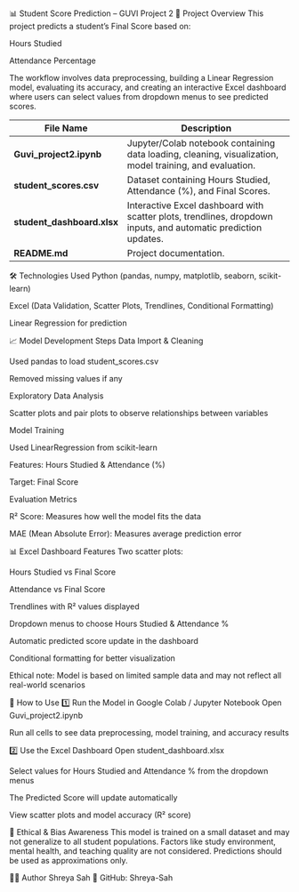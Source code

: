 📊 Student Score Prediction – GUVI Project 2
📌 Project Overview
This project predicts a student’s Final Score based on:

Hours Studied

Attendance Percentage

The workflow involves data preprocessing, building a Linear Regression model, evaluating its accuracy, and creating an interactive Excel dashboard where users can select values from dropdown menus to see predicted scores.

| File Name                   | Description                                                                                                    |
| --------------------------- | -------------------------------------------------------------------------------------------------------------- |
| **Guvi\_project2.ipynb**    | Jupyter/Colab notebook containing data loading, cleaning, visualization, model training, and evaluation.       |
| **student\_scores.csv**     | Dataset containing Hours Studied, Attendance (%), and Final Scores.                                            |
| **student\_dashboard.xlsx** | Interactive Excel dashboard with scatter plots, trendlines, dropdown inputs, and automatic prediction updates. |
| **README.md**               | Project documentation.                                                                                         |

🛠️ Technologies Used
Python (pandas, numpy, matplotlib, seaborn, scikit-learn)

Excel (Data Validation, Scatter Plots, Trendlines, Conditional Formatting)

Linear Regression for prediction

📈 Model Development Steps
Data Import & Cleaning

Used pandas to load student_scores.csv

Removed missing values if any

Exploratory Data Analysis

Scatter plots and pair plots to observe relationships between variables

Model Training

Used LinearRegression from scikit-learn

Features: Hours Studied & Attendance (%)

Target: Final Score

Evaluation Metrics

R² Score: Measures how well the model fits the data

MAE (Mean Absolute Error): Measures average prediction error

📊 Excel Dashboard Features
Two scatter plots:

Hours Studied vs Final Score

Attendance vs Final Score

Trendlines with R² values displayed

Dropdown menus to choose Hours Studied & Attendance %

Automatic predicted score update in the dashboard

Conditional formatting for better visualization

Ethical note: Model is based on limited sample data and may not reflect all real-world scenarios

🚀 How to Use
1️⃣ Run the Model in Google Colab / Jupyter Notebook
Open Guvi_project2.ipynb

Run all cells to see data preprocessing, model training, and accuracy results

2️⃣ Use the Excel Dashboard
Open student_dashboard.xlsx

Select values for Hours Studied and Attendance % from the dropdown menus

The Predicted Score will update automatically

View scatter plots and model accuracy (R² score)

📌 Ethical & Bias Awareness
This model is trained on a small dataset and may not generalize to all student populations.
Factors like study environment, mental health, and teaching quality are not considered.
Predictions should be used as approximations only.

👩‍💻 Author
Shreya Sah
🔗 GitHub: Shreya-Sah

